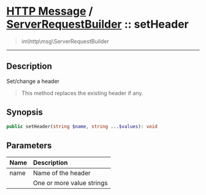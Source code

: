 # [HTTP Message](http.md) / [ServerRequestBuilder](http-ServerRequestBuilder.md) :: setHeader
 > im\http\msg\ServerRequestBuilder
____

## Description
Set/change a header

 > This method replaces the existing header if any.  

## Synopsis
```php
public setHeader(string $name, string ...$values): void
```

## Parameters
| Name | Description |
| :--- | :---------- |
| name | Name of the header |
|  | One or more value strings |

